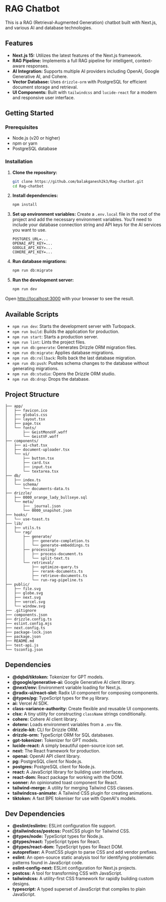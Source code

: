 # RAG Chatbot

This is a RAG (Retrieval-Augmented Generation) chatbot built with Next.js, and various AI and database technologies.

## Features

* **Next.js 15:** Utilizes the latest features of the Next.js framework.
* **RAG Pipeline:** Implements a full RAG pipeline for intelligent, context-aware responses.
* **AI Integration:** Supports multiple AI providers including OpenAI, Google Generative AI, and Cohere.
* **Vector Database:** Uses `drizzle-orm` with PostgreSQL for efficient document storage and retrieval.
* **UI Components:** Built with `tailwindcss` and `lucide-react` for a modern and responsive user interface.

## Getting Started

### Prerequisites

* Node.js (v20 or higher)
* npm or yarn
* PostgreSQL database

### Installation

1. **Clone the repository:**
   ```bash
   git clone https://github.com/balakganesh2k3/Rag-chatbot.git
   cd Rag-chatbot
   ```

2. **Install dependencies:**
   ```bash
   npm install
   ```

3. **Set up environment variables:**
   Create a `.env.local` file in the root of the project and add the necessary environment variables. You'll need to include your database connection string and API keys for the AI services you want to use.

   ```env
   POSTGRES_URL=...
   OPENAI_API_KEY=...
   GOOGLE_API_KEY=...
   COHERE_API_KEY=...
   ```

4. **Run database migrations:**
   ```bash
   npm run db:migrate
   ```

5. **Run the development server:**
   ```bash
   npm run dev
   ```

Open [http://localhost:3000](http://localhost:3000) with your browser to see the result.

## Available Scripts

* `npm run dev`: Starts the development server with Turbopack.
* `npm run build`: Builds the application for production.
* `npm run start`: Starts a production server.
* `npm run lint`: Lints the project files.
* `npm run db:generate`: Generates Drizzle ORM migration files.
* `npm run db:migrate`: Applies database migrations.
* `npm run db:rollback`: Rolls back the last database migration.
* `npm run db:push`: Pushes schema changes to the database without generating migrations.
* `npm run db:studio`: Opens the Drizzle ORM studio.
* `npm run db:drop`: Drops the database.

## Project Structure

```
├── app/
│   ├── favicon.ico
│   ├── globals.css
│   ├── layout.tsx
│   ├── page.tsx
│   └── fonts/
│       ├── GeistMonoVF.woff
│       └── GeistVF.woff
├── components/
│   ├── ai-chat.tsx
│   ├── document-uploader.tsx
│   └── ui/
│       ├── button.tsx
│       ├── card.tsx
│       ├── input.tsx
│       └── textarea.tsx
├── db/
│   ├── index.ts
│   └── schema/
│       └── documents-data.ts
├── drizzle/
│   ├── 0000_orange_lady_bullseye.sql
│   └── meta/
│       ├── _journal.json
│       └── 0000_snapshot.json
├── hooks/
│   └── use-toast.ts
├── lib/
│   ├── utils.ts
│   └── rag/
│       ├── generate/
│       │   ├── generate-completion.ts
│       │   └── generate-embeddings.ts
│       ├── processing/
│       │   ├── process-document.ts
│       │   └── split-text.ts
│       └── retrieval/
│           ├── optimize-query.ts
│           ├── rerank-documents.ts
│           ├── retrieve-documents.ts
│           └── run-rag-pipeline.ts
├── public/
│   ├── file.svg
│   ├── globe.svg
│   ├── next.svg
│   ├── vercel.svg
│   └── window.svg
├── .gitignore
├── components.json
├── drizzle.config.ts
├── eslint.config.mjs
├── next.config.ts
├── package-lock.json
├── package.json
├── README.md
├── test-api.js
└── tsconfig.json
```

## Dependencies

* **@dqbd/tiktoken:** Tokenizer for GPT models.
* **@google/generative-ai:** Google Generative AI client library.
* **@next/env:** Environment variable loading for Next.js.
* **@radix-ui/react-slot:** Radix UI component for composing components.
* **@types/pg:** TypeScript types for the `pg` library.
* **ai:** Vercel AI SDK.
* **class-variance-authority:** Create flexible and reusable UI components.
* **clsx:** A tiny utility for constructing `className` strings conditionally.
* **cohere:** Cohere AI client library.
* **dotenv:** Loads environment variables from a `.env` file.
* **drizzle-kit:** CLI for Drizzle ORM.
* **drizzle-orm:** TypeScript ORM for SQL databases.
* **gpt-tokenizer:** Tokenizer for GPT models.
* **lucide-react:** A simply beautiful open-source icon set.
* **next:** The React framework for production.
* **openai:** OpenAI API client library.
* **pg:** PostgreSQL client for Node.js.
* **postgres:** PostgreSQL client for Node.js.
* **react:** A JavaScript library for building user interfaces.
* **react-dom:** React package for working with the DOM.
* **sonner:** An opinionated toast component for React.
* **tailwind-merge:** A utility for merging Tailwind CSS classes.
* **tailwindcss-animate:** A Tailwind CSS plugin for creating animations.
* **tiktoken:** A fast BPE tokeniser for use with OpenAI's models.

## Dev Dependencies

* **@eslint/eslintrc:** ESLint configuration file support.
* **@tailwindcss/postcss:** PostCSS plugin for Tailwind CSS.
* **@types/node:** TypeScript types for Node.js.
* **@types/react:** TypeScript types for React.
* **@types/react-dom:** TypeScript types for React DOM.
* **autoprefixer:** A PostCSS plugin to parse CSS and add vendor prefixes.
* **eslint:** An open-source static analysis tool for identifying problematic patterns found in JavaScript code.
* **eslint-config-next:** ESLint configuration for Next.js projects.
* **postcss:** A tool for transforming CSS with JavaScript.
* **tailwindcss:** A utility-first CSS framework for rapidly building custom designs.
* **typescript:** A typed superset of JavaScript that compiles to plain JavaScript.
